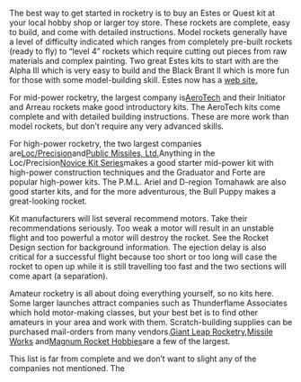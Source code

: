 The best way to get started in rocketry is to buy an Estes or Quest kit at your local hobby shop or larger toy store. These rockets are complete, easy to build, and come with detailed instructions. Model rockets generally have a level of difficulty indicated which ranges from completely pre-built rockets (ready to fly) to “level 4” rockets which require cutting out pieces from raw materials and complex painting. Two great Estes kits to start with are the Alpha III which is very easy to build and the Black Brant II which is more fun for those with some model-building skill. Estes now has a [web site.](http://www.estesrockets.com/)

For mid-power rocketry, the largest company is[AeroTech](http://www.aerotech-rocketry.com) and their Initiator and Arreau rockets make good introductory kits. The AeroTech kits come complete and with detailed building instructions. These are more work than model rockets, but don’t require any very advanced skills.

For high-power rocketry, the two largest companies are[Loc/Precision](http://www.locprecision.com)and[Public Missiles, Ltd.](http://www.publicmissiles.com)Anything in the Loc/Precision[Novice Kit Series](http://www.locprecision.com/novice_kit_series.htm)makes a good starter mid-power kit with high-power construction techniques and the Graduator and Forte are popular high-power kits. The P.M.L. Ariel and D-region Tomahawk are also good starter kits, and for the more adventurous, the Bull Puppy makes a great-looking rocket.

Kit manufacturers will list several recommend motors. Take their recommendations seriously. Too weak a motor will result in an unstable flight and too powerful a motor will destroy the rocket. See the Rocket Design section for background information. The ejection delay is also critical for a successful flight because too short or too long will case the rocket to open up while it is still travelling too fast and the two sections will come apart (a separation).

Amateur rocketry is all about doing everything yourself, so no kits here. Some larger launches attract companies such as Thunderflame Associates which hold motor-making classes, but your best bet is to find other amateurs in your area and work with them. Scratch-building supplies can be purchased mail-orders from many vendors.[Giant Leap Rocketry](http://www.giantleaprocketry.com),[Missile Works](http://www.missileworks.com) and[Magnum Rocket Hobbies](http://www.magnumrockets.com/)are a few of the largest.

This list is far from complete and we don’t want to slight any of the companies not mentioned. The

